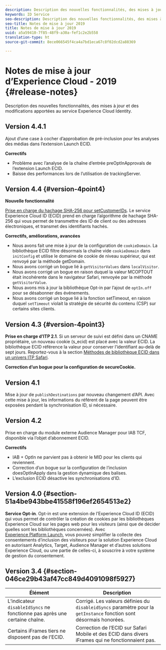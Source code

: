 ```yaml
---
description: Description des nouvelles fonctionnalités, des mises à jour et des modifications apportées au service Experience Cloud Identity.
keywords: ID Service
seo-description: Description des nouvelles fonctionnalités, des mises à jour et des modifications apportées au service Experience Cloud Identity.
seo-title: Notes de mise à jour 2019
title: Notes de mise à jour 2019
uuid: a5a59410-7f85-48f9-a30a-fef1c2e2b558
translation-type: ht
source-git-commit: 8ece066545f4ca4a7bd1eca67c8f02dcd2a88369

---
```



# Notes de mise à jour d’Experience Cloud - 2019 {#release-notes}

Description des nouvelles fonctionnalités, des mises à jour et des modifications apportées au service Experience Cloud Identity.

## Version 4.4.1

Ajout d’une case à cocher d’approbation de pré-inclusion pour les analyses des médias dans l’extension Launch ECID.

**Correctifs**

* Problème avec l’analyse de la chaîne d’entrée preOptInApprovals de l’extension Launch ECID.
* Baisse des performances lors de l’utilisation de trackingServer.

## Version 4.4 {#version-4point4}

**Nouvelle fonctionnalité**

[Prise en charge du hachage SHA-256 pour setCustomerIDs](/help/reference/hashing-support.md). Le service Experience Cloud ID (ECID) prend en charge l’algorithme de hachage SHA-256 qui vous permet de transmettre des ID de client ou des adresses électroniques, et transmet des identifiants hachés.

**Correctifs, améliorations, avancées**

* Nous avons fait une mise à jour de la configuration de `cookieDomain`. La bibliothèque ECID filtre désormais la chaîne vide `cookieDomain` dans `initConfig` et utilise le domaine de cookie de niveau supérieur, qui est renvoyé par la méthode getDomain.
* Nous avons corrigé un bogue lié à `getVisitorValues` dans `localVisitor`.
* Nous avons corrigé un bogue en raison duquel la valeur MCOPTOUT était incohérente dans le navigateur Safari, renvoyée par la méthode `getVisitorValue`. 
* Nous avons mis à jour la bibliothèque Opt-in par l’ajout de `optIn.off` pour se désabonner des événements.
* Nous avons corrigé un bogue lié à la fonction setTimeout, en raison duquel `setTimeout` violait la stratégie de sécurité du contenu (CSP) sur certains sites clients.

## Version 4.3 {#version-4point3}

**Prise en charge d’ITP 2.1**. Si un serveur de suivi est défini dans un CNAME propriétaire, un nouveau cookie (s_ecid) est placé avec la valeur ECID. La bibliothèque ECID référence la valeur pour conserver l’identifiant au-delà de sept jours. Reportez-vous à la section [Méthodes de bibliothèque ECID dans un univers ITP Safari](/help/reference/ecid-library-methods.md).

**Correction d’un bogue pour la configuration de secureCookie.**

## Version 4.1

Mise à jour de `publishDestinations` par nouveau changement d’API. Avec cette mise à jour, les informations du référent de la page peuvent être exposées pendant la synchronisation ID, si nécessaire.

## Version 4.2

Prise en charge du module externe Audience Manager pour IAB TCF, disponible via l’objet d’abonnement ECID.

**Correctifs**

* IAB + OptIn ne parvient pas à obtenir le MID pour les clients qui reviennent.
* Correction d’un bogue sur la configuration de l’inclusion doesOptInApply dans la gestion dynamique des balises.
* L’exclusion ECID désactive les synchronisations d’ID.

## Version 4.0 {#section-51a4be943bbe41558f196ef2654513e2}

**Service Opt-in**. Opt-in est une extension de l’Experience Cloud ID (ECID) qui vous permet de contrôler la création de cookies par les bibliothèques Experience Cloud sur les pages web pour les visiteurs (ainsi que de décider quelles sont les bibliothèques concernées). Avec [Experience Platform Launch](https://docs.adobe.com/content/help/fr-FR/launch/using/overview.html), vous pouvez simplifier la collecte des consentements d’inclusion des visiteurs pour la solution Experience Cloud en autorisant Analytics, Target, Audience Manager et d’autres solutions Experience Cloud, ou une partie de celles-ci, à souscrire à votre système de gestion du consentement.

## Version 3.4 {#section-046ce29b43af47cc849d4091098f5927}

| Élément | Description |
|---|---|
| L’indicateur `disableIdSyncs` ne fonctionne pas après une certaine chaîne. | Corrigé. Les valeurs définies du `disableidSyncs` paramètre pour la `getInstance` fonction sont désormais honorées. |
| Certains iFrames tiers ne disposent pas de l’ECID. | Correction de l’ECID sur Safari Mobile et des ECID dans divers iFrames qui ne fonctionnaient pas. |

